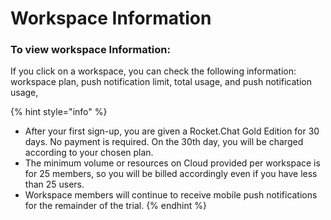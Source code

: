 # Workspace Information

### **To view workspace Information:**

If you click on a workspace, you can check the following information: workspace plan, push notification limit, total usage, and push notification usage,&#x20;

{% hint style="info" %}
* After your first sign-up, you are given a Rocket.Chat Gold Edition for 30 days. No payment is required. On the 30th day, you will be charged according to your chosen plan.
* The minimum volume or resources on Cloud provided per workspace is for 25 members, so you will be billed accordingly even if you have less than 25 users.
* Workspace members will continue to receive mobile push notifications for the remainder of the trial.&#x20;
{% endhint %}
